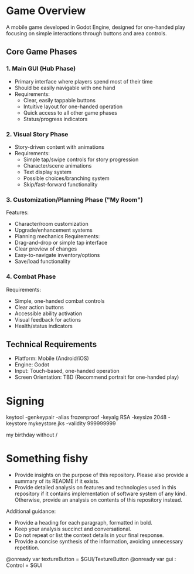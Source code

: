 # Game Overview
A mobile game developed in Godot Engine, designed for one-handed play focusing on simple interactions through buttons and area controls.

## Core Game Phases

### 1. Main GUI (Hub Phase)
- Primary interface where players spend most of their time
- Should be easily navigable with one hand
- Requirements:
  - Clear, easily tappable buttons
  - Intuitive layout for one-handed operation
  - Quick access to all other game phases
  - Status/progress indicators

### 2. Visual Story Phase
- Story-driven content with animations
- Requirements:
  - Simple tap/swipe controls for story progression
  - Character/scene animations
  - Text display system
  - Possible choices/branching system
  - Skip/fast-forward functionality

### 3. Customization/Planning Phase ("My Room")
Features:
- Character/room customization
- Upgrade/enhancement systems
- Planning mechanics
Requirements:
- Drag-and-drop or simple tap interface
- Clear preview of changes
- Easy-to-navigate inventory/options
- Save/load functionality

### 4. Combat Phase
Requirements:
- Simple, one-handed combat controls
- Clear action buttons
- Accessible ability activation
- Visual feedback for actions
- Health/status indicators

## Technical Requirements
- Platform: Mobile (Android/iOS)
- Engine: Godot
- Input: Touch-based, one-handed operation
- Screen Orientation: TBD (Recommend portrait for one-handed play)

# Signing
keytool -genkeypair -alias frozenproof -keyalg RSA -keysize 2048 -keystore mykeystore.jks -validity 999999999

my birthday without /

# Something fishy
- Provide insights on the purpose of this repository. Please also provide a summary of its README if it exists.
- Provide detailed analysis on features and technologies used in this repository if it contains implementation of software system of any kind. Otherwise, provide an analysis on contents of this repository instead.

Additional guidance:
- Provide a heading for each paragraph, formatted in bold.
- Keep your analysis succinct and conversational.
- Do not repeat or list the context details in your final response.
- Provide a concise synthesis of the information, avoiding unnecessary repetition.


@onready var textureButton = $GUI/TextureButton
@onready var gui : Control = $GUI  
